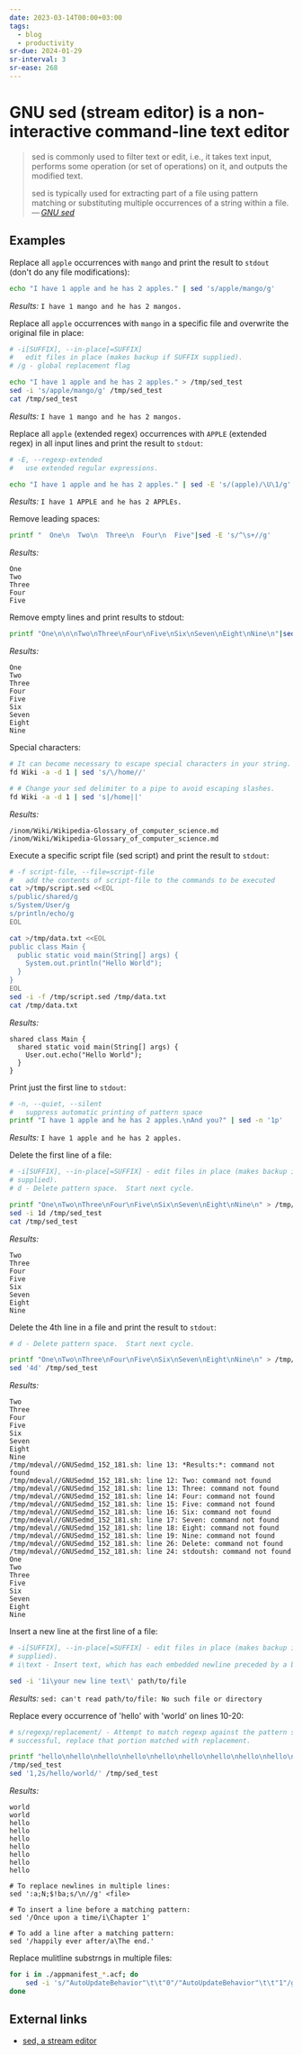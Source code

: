 ```yaml
---
date: 2023-03-14T00:00+03:00
tags:
  - blog
  - productivity
sr-due: 2024-01-29
sr-interval: 3
sr-ease: 268
---
```


# GNU sed (stream editor) is a non-interactive command-line text editor

> sed is commonly used to filter text or edit, i.e., it takes text input,
> performs some operation (or set of operations) on it, and outputs the modified
> text.
>
> sed is typically used for extracting part of a file using pattern matching or
> substituting multiple occurrences of a string within a file.\
> — <cite>[GNU sed](https://www.gnu.org/software/sed/)</cite>

## Examples

Replace all `apple` occurrences with `mango` and print the result to `stdout`
(don't do any file modifications):
&#10;<br>
```sh
echo "I have 1 apple and he has 2 apples." | sed 's/apple/mango/g'
```

*Results:* `I have 1 mango and he has 2 mangos.`

Replace all `apple` occurrences with `mango` in a
specific file and overwrite the original file in place:

```sh
# -i[SUFFIX], --in-place[=SUFFIX]
#   edit files in place (makes backup if SUFFIX supplied).
# /g - global replacement flag

echo "I have 1 apple and he has 2 apples." > /tmp/sed_test
sed -i 's/apple/mango/g' /tmp/sed_test
cat /tmp/sed_test
```

*Results:* `I have 1 mango and he has 2 mangos.`

Replace all `apple` (extended regex) occurrences with `APPLE` (extended regex)
in all input lines and print the result to `stdout`:
&#10;<br>
```sh
# -E, --regexp-extended
#   use extended regular expressions.

echo "I have 1 apple and he has 2 apples." | sed -E 's/(apple)/\U\1/g'
```

*Results:* `I have 1 APPLE and he has 2 APPLEs.`

Remove leading spaces:

```sh
printf "  One\n  Two\n  Three\n  Four\n  Five"|sed -E 's/^\s+//g'
```

*Results:*
```
One
Two
Three
Four
Five
```

Remove empty lines and print results to stdout:

```sh
printf "One\n\n\nTwo\nThree\nFour\nFive\nSix\nSeven\nEight\nNine\n"|sed '/^$/d'
```

*Results:*
```
One
Two
Three
Four
Five
Six
Seven
Eight
Nine
```

Special characters:

```sh
# It can become necessary to escape special characters in your string.
fd Wiki -a -d 1 | sed 's/\/home//'

# # Change your sed delimiter to a pipe to avoid escaping slashes.
fd Wiki -a -d 1 | sed 's|/home||'
```

*Results:*
```
/inom/Wiki/Wikipedia-Glossary_of_computer_science.md
/inom/Wiki/Wikipedia-Glossary_of_computer_science.md
```

Execute a specific script file (sed script) and print the result to `stdout`:

```sh
# -f script-file, --file=script-file
#   add the contents of script-file to the commands to be executed
cat >/tmp/script.sed <<EOL
s/public/shared/g
s/System/User/g
s/println/echo/g
EOL

cat >/tmp/data.txt <<EOL
public class Main {
  public static void main(String[] args) {
    System.out.println("Hello World");
  }
}
EOL
sed -i -f /tmp/script.sed /tmp/data.txt
cat /tmp/data.txt
```

*Results:*
```
shared class Main {
  shared static void main(String[] args) {
    User.out.echo("Hello World");
  }
}
```

Print just the first line to `stdout`:

```sh
# -n, --quiet, --silent
#   suppress automatic printing of pattern space
printf "I have 1 apple and he has 2 apples.\nAnd you?" | sed -n '1p'
```

*Results:* `I have 1 apple and he has 2 apples.`

Delete the first line of a file:

```sh
# -i[SUFFIX], --in-place[=SUFFIX] - edit files in place (makes backup if SUFFIX
# supplied).
# d - Delete pattern space.  Start next cycle.

printf "One\nTwo\nThree\nFour\nFive\nSix\nSeven\nEight\nNine\n" > /tmp/sed_test
sed -i 1d /tmp/sed_test
cat /tmp/sed_test
```

*Results:*
```
Two
Three
Four
Five
Six
Seven
Eight
Nine
```

Delete the 4th line in a file and print the result to `stdout`:

```sh
# d - Delete pattern space.  Start next cycle.

printf "One\nTwo\nThree\nFour\nFive\nSix\nSeven\nEight\nNine\n" > /tmp/sed_test
sed '4d' /tmp/sed_test
```

*Results:*
```
Two
Three
Four
Five
Six
Seven
Eight
Nine
/tmp/mdeval//GNUSedmd_152_181.sh: line 13: *Results:*: command not found
/tmp/mdeval//GNUSedmd_152_181.sh: line 12: Two: command not found
/tmp/mdeval//GNUSedmd_152_181.sh: line 13: Three: command not found
/tmp/mdeval//GNUSedmd_152_181.sh: line 14: Four: command not found
/tmp/mdeval//GNUSedmd_152_181.sh: line 15: Five: command not found
/tmp/mdeval//GNUSedmd_152_181.sh: line 16: Six: command not found
/tmp/mdeval//GNUSedmd_152_181.sh: line 17: Seven: command not found
/tmp/mdeval//GNUSedmd_152_181.sh: line 18: Eight: command not found
/tmp/mdeval//GNUSedmd_152_181.sh: line 19: Nine: command not found
/tmp/mdeval//GNUSedmd_152_181.sh: line 26: Delete: command not found
/tmp/mdeval//GNUSedmd_152_181.sh: line 24: stdoutsh: command not found
One
Two
Three
Five
Six
Seven
Eight
Nine
```

Insert a new line at the first line of a file:

```sh
# -i[SUFFIX], --in-place[=SUFFIX] - edit files in place (makes backup if SUFFIX
# supplied).
# i\text - Insert text, which has each embedded newline preceded by a backslash.

sed -i '1i\your new line text\' path/to/file
```

*Results:* `sed: can't read path/to/file: No such file or directory`

Replace every occurrence of 'hello' with 'world' on lines 10-20:

```sh
# s/regexp/replacement/ - Attempt to match regexp against the pattern space.  If
# successful, replace that portion matched with replacement.

printf "hello\nhello\nhello\nhello\nhello\nhello\nhello\nhello\nhello\n" >\
/tmp/sed_test
sed '1,2s/hello/world/' /tmp/sed_test
```

*Results:*
```
world
world
hello
hello
hello
hello
hello
hello
hello
```

```
# To replace newlines in multiple lines:
sed ':a;N;$!ba;s/\n//g' <file>

# To insert a line before a matching pattern:
sed '/Once upon a time/i\Chapter 1'

# To add a line after a matching pattern:
sed '/happily ever after/a\The end.'
```

Replace mulitline substrngs in multiple files:

```sh
for i in ./appmanifest_*.acf; do
    sed -i 's/"AutoUpdateBehavior"\t\t"0"/"AutoUpdateBehavior"\t\t"1"/g' $i;
done
```

## External links

- [sed, a stream editor](https://www.gnu.org/software/sed/manual/sed.html)
